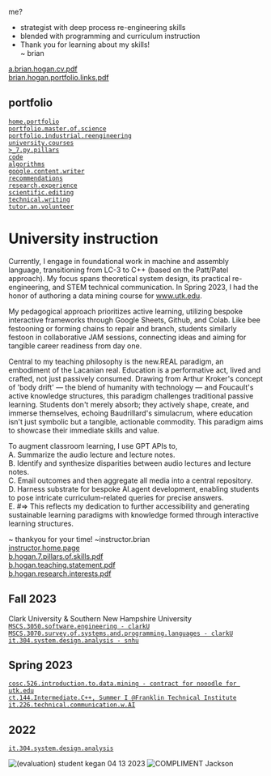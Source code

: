 me?  
- strategist with deep process re-engineering skills  
- blended with programming and curriculum instruction  
- Thank you for learning about my skills!  
~ brian  


[a.brian.hogan.cv.pdf](https://github.com/bbe2/instructor.brian/files/12493888/a.brian.hogan.cv.pdf)  
[brian.hogan.portfolio.links.pdf](https://github.com/bbe2/instructor.brian/files/12530363/brian.hogan.portfolio.links.pdf)  

## portfolio  
[`home.portfolio`](https://github.com/bbe2/portfolio.brian)  
[`portfolio.master.of.science`](https://github.com/bbe2/portfolio/tree/master_portfolio)  
[`portfolio.industrial.reengineering`](https://github.com/bbe2/portfolio/tree/reengineering)  
[`university.courses`](https://github.com/bbe2/instructor.brian)  
[`>_7.py.pillars`](https://github.com/bbe2/portfolio/tree/%3E_7_Pillars_of_Python)   
[`code`](https://github.com/bbe2/portfolio/tree/code)  
[`algorithms`](https://github.com/bbe2/professor.full.brain/tree/algorithms)  
[`google.content.writer`](https://github.com/bbe2/portfolio/tree/tech_curriculum_an_GwG)  
[`recommendations`](https://github.com/bbe2/portfolio/tree/reference_recommend)    
[`research.experience`](https://github.com/bbe2/portfolio/tree/research_experience )  
[`scientific.editing`](https://github.com/bbe2/portfolio/tree/scientific_edit)  
[`technical.writing`](https://github.com/bbe2/portfolio/tree/tech_write)  
[`tutor.an.volunteer`](https://github.com/bbe2/portfolio/tree/tutor_volunteer)  


# University instruction  

Currently, I engage in foundational work in machine and assembly language, transitioning from LC-3 to C++ (based on the Patt/Patel approach). My focus spans theoretical system design, its practical re-engineering, and STEM technical communication. In Spring 2023, I had the honor of authoring a data mining course for www.utk.edu.  

My pedagogical approach prioritizes active learning, utilizing bespoke interactive frameworks through Google Sheets, Github, and Colab. Like bee festooning or forming chains to repair and branch, students similarly festoon in collaborative JAM sessions, connecting ideas and aiming for tangible career readiness from day one.  

Central to my teaching philosophy is the new.REAL paradigm, an embodiment of the Lacanian real. Education is a performative act, lived and crafted, not just passively consumed. Drawing from Arthur Kroker's concept of 'body drift' — the blend of humanity with technology — and Foucault's active knowledge structures, this paradigm challenges traditional passive learning. Students don't merely absorb; they actively shape, create, and immerse themselves, echoing Baudrillard's simulacrum, where education isn't just symbolic but a tangible, actionable commodity. This paradigm aims to showcase their immediate skills and value.   

To augment classroom learning, I use GPT APIs to,  
A.	Summarize the audio lecture and lecture notes.  
B.	Identify and synthesize disparities between audio lectures and lecture notes.  
C.	Email outcomes and then aggregate all media into a central repository.  
D.	Harness substrate for bespoke AI.agent development, enabling students to pose intricate curriculum-related queries for precise answers.   
E.	#=> This reflects my dedication to further accessibility and generating sustainable learning paradigms with knowledge formed through interactive learning structures.  

~ thankyou for your time! ~instructor.brian  
[instructor.home.page](https://github.com/bbe2/instructor.brian)   
[b.hogan.7.pillars.of.skills.pdf](https://github.com/bbe2/instructor.brian/files/12529580/7.pillars.of.skills.pdf)  
[b.hogan.teaching.statement.pdf](https://github.com/bbe2/instructor.brian/files/12529585/brian.hogan.teaching.statement.pdf)  
[b.hogan.research.interests.pdf](https://github.com/bbe2/instructor.brian/files/12529583/brian.hogan.research.interests.pdf)  

## Fall 2023  
Clark University & Southern New Hampshire University  
[`MSCS.3050.software.engineering - clarkU`](https://github.com/bbe2/instructor.brian/tree/mscs.3070.survey.of.systems.and.programming.languages)  
[`MSCS.3070.survey.of.systems.and.programming.languages - clarkU`](https://github.com/bbe2/instructor.brian/tree/mscs.3070.survey.of.systems.and.programming.languages)  
[`it.304.system.design.analysis - snhu`](https://github.com/bbe2/instructor.brian/tree/it.304.fall.2023)  

## Spring 2023  
[`cosc.526.introduction.to.data.mining - contract for nooodle for utk.edu`](https://github.com/bbe2/professor/tree/cosc.526.intro.to.data.Mining.utk.edu)  
[`ct.144.Intermediate.C++, Summer I @Franklin Technical Institute`](https://github.com/bbe2/professor/tree/ct.144.intermedat.C%2B%2B)   
[`it.226.technical.communication.w.AI`](https://github.com/bbe2/professor/tree/it.226.technical.communication.w.ai)  

## 2022  
[`it.304.system.design.analysis`](https://github.com/bbe2/IT.304.Fall.2022)  

![(evaluation) student kegan 04 13 2023](https://github.com/bbe2/professor/assets/59778456/356cefc6-475e-472f-8b75-e23c5b5b38b9)
![COMPLIMENT Jackson](https://github.com/bbe2/professor/assets/59778456/55b15676-2ea6-490f-9bc1-86e85acf230a)  
